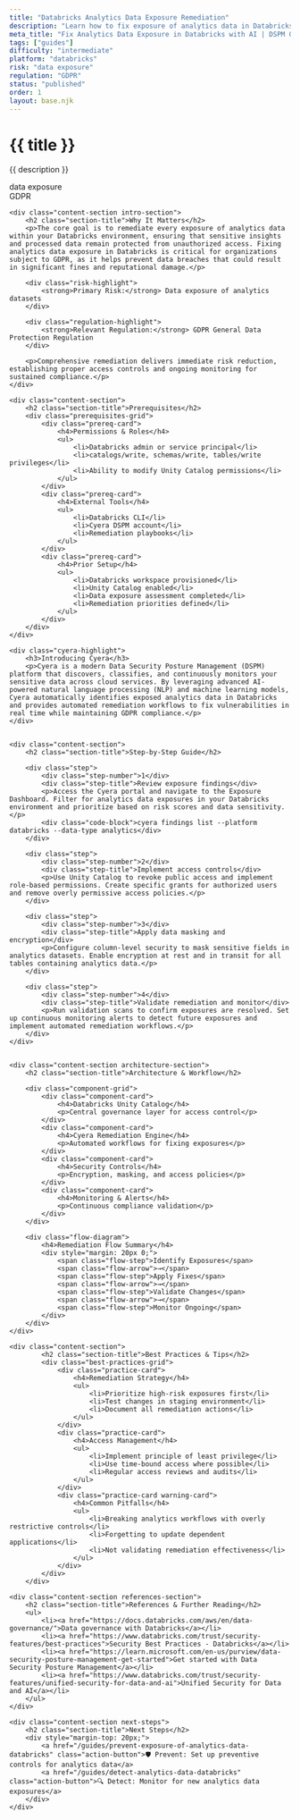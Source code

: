 ```yaml
---
title: "Databricks Analytics Data Exposure Remediation"
description: "Learn how to fix exposure of analytics data in Databricks environments. Follow step-by-step guidance for GDPR compliance."
meta_title: "Fix Analytics Data Exposure in Databricks with AI | DSPM Guide"
tags: ["guides"]
difficulty: "intermediate"
platform: "databricks"
risk: "data exposure"
regulation: "GDPR"
status: "published"
order: 1
layout: base.njk
---
```


<div class="container">
    <div class="header">
        <h1>{{ title }}</h1>
        <p>{{ description }}</p>
        <div class="badge">data exposure</div>
        <div class="badge regulation">GDPR</div>
    </div>

    <div class="content-section intro-section">
        <h2 class="section-title">Why It Matters</h2>
        <p>The core goal is to remediate every exposure of analytics data within your Databricks environment, ensuring that sensitive insights and processed data remain protected from unauthorized access. Fixing analytics data exposure in Databricks is critical for organizations subject to GDPR, as it helps prevent data breaches that could result in significant fines and reputational damage.</p>
        
        <div class="risk-highlight">
            <strong>Primary Risk:</strong> Data exposure of analytics datasets
        </div>
        
        <div class="regulation-highlight">
            <strong>Relevant Regulation:</strong> GDPR General Data Protection Regulation
        </div>
        
        <p>Comprehensive remediation delivers immediate risk reduction, establishing proper access controls and ongoing monitoring for sustained compliance.</p>
    </div>

    <div class="content-section">
        <h2 class="section-title">Prerequisites</h2>
        <div class="prerequisites-grid">
            <div class="prereq-card">
                <h4>Permissions & Roles</h4>
                <ul>
                    <li>Databricks admin or service principal</li>
                    <li>catalogs/write, schemas/write, tables/write privileges</li>
                    <li>Ability to modify Unity Catalog permissions</li>
                </ul>
            </div>
            <div class="prereq-card">
                <h4>External Tools</h4>
                <ul>
                    <li>Databricks CLI</li>
                    <li>Cyera DSPM account</li>
                    <li>Remediation playbooks</li>
                </ul>
            </div>
            <div class="prereq-card">
                <h4>Prior Setup</h4>
                <ul>
                    <li>Databricks workspace provisioned</li>
                    <li>Unity Catalog enabled</li>
                    <li>Data exposure assessment completed</li>
                    <li>Remediation priorities defined</li>
                </ul>
            </div>
        </div>
    </div>
	
    <div class="cyera-highlight">
        <h3>Introducing Cyera</h3>
        <p>Cyera is a modern Data Security Posture Management (DSPM) platform that discovers, classifies, and continuously monitors your sensitive data across cloud services. By leveraging advanced AI-powered natural language processing (NLP) and machine learning models, Cyera automatically identifies exposed analytics data in Databricks and provides automated remediation workflows to fix vulnerabilities in real time while maintaining GDPR compliance.</p>
    </div>
	

    <div class="content-section">
        <h2 class="section-title">Step-by-Step Guide</h2>
        
        <div class="step">
            <div class="step-number">1</div>
            <div class="step-title">Review exposure findings</div>
            <p>Access the Cyera portal and navigate to the Exposure Dashboard. Filter for analytics data exposures in your Databricks environment and prioritize based on risk scores and data sensitivity.</p>
            <div class="code-block">cyera findings list --platform databricks --data-type analytics</div>
        </div>

        <div class="step">
            <div class="step-number">2</div>
            <div class="step-title">Implement access controls</div>
            <p>Use Unity Catalog to revoke public access and implement role-based permissions. Create specific grants for authorized users and remove overly permissive access policies.</p>
        </div>

        <div class="step">
            <div class="step-number">3</div>
            <div class="step-title">Apply data masking and encryption</div>
            <p>Configure column-level security to mask sensitive fields in analytics datasets. Enable encryption at rest and in transit for all tables containing analytics data.</p>
        </div>

        <div class="step">
            <div class="step-number">4</div>
            <div class="step-title">Validate remediation and monitor</div>
            <p>Run validation scans to confirm exposures are resolved. Set up continuous monitoring alerts to detect future exposures and implement automated remediation workflows.</p>
        </div>
    </div>


    <div class="content-section architecture-section">
        <h2 class="section-title">Architecture & Workflow</h2>
        
        <div class="component-grid">
            <div class="component-card">
                <h4>Databricks Unity Catalog</h4>
                <p>Central governance layer for access control</p>
            </div>
            <div class="component-card">
                <h4>Cyera Remediation Engine</h4>
                <p>Automated workflows for fixing exposures</p>
            </div>
            <div class="component-card">
                <h4>Security Controls</h4>
                <p>Encryption, masking, and access policies</p>
            </div>
            <div class="component-card">
                <h4>Monitoring & Alerts</h4>
                <p>Continuous compliance validation</p>
            </div>
        </div>

        <div class="flow-diagram">
            <h4>Remediation Flow Summary</h4>
            <div style="margin: 20px 0;">
                <span class="flow-step">Identify Exposures</span>
                <span class="flow-arrow">→</span>
                <span class="flow-step">Apply Fixes</span>
                <span class="flow-arrow">→</span>
                <span class="flow-step">Validate Changes</span>
                <span class="flow-arrow">→</span>
                <span class="flow-step">Monitor Ongoing</span>
            </div>
        </div>
    </div>

	<div class="content-section">
	        <h2 class="section-title">Best Practices & Tips</h2>
	        <div class="best-practices-grid">
	            <div class="practice-card">
	                <h4>Remediation Strategy</h4>
	                <ul>
	                    <li>Prioritize high-risk exposures first</li>
	                    <li>Test changes in staging environment</li>
	                    <li>Document all remediation actions</li>
	                </ul>
	            </div>
	            <div class="practice-card">
	                <h4>Access Management</h4>
	                <ul>
	                    <li>Implement principle of least privilege</li>
	                    <li>Use time-bound access where possible</li>
	                    <li>Regular access reviews and audits</li>
	                </ul>
	            </div>
	            <div class="practice-card warning-card">
	                <h4>Common Pitfalls</h4>
	                <ul>
	                    <li>Breaking analytics workflows with overly restrictive controls</li>
	                    <li>Forgetting to update dependent applications</li>
	                    <li>Not validating remediation effectiveness</li>
	                </ul>
	            </div>
	        </div>
	    </div>

    <div class="content-section references-section">
        <h2 class="section-title">References & Further Reading</h2>
        <ul>
            <li><a href="https://docs.databricks.com/aws/en/data-governance/">Data governance with Databricks</a></li>
            <li><a href="https://www.databricks.com/trust/security-features/best-practices">Security Best Practices - Databricks</a></li>
            <li><a href="https://learn.microsoft.com/en-us/purview/data-security-posture-management-get-started">Get started with Data Security Posture Management</a></li>
            <li><a href="https://www.databricks.com/trust/security-features/unified-security-for-data-and-ai">Unified Security for Data and AI</a></li>
        </ul>
    </div>

    <div class="content-section next-steps">
        <h2 class="section-title">Next Steps</h2>
        <div style="margin-top: 20px;">
            <a href="/guides/prevent-exposure-of-analytics-data-databricks" class="action-button">🛡️ Prevent: Set up preventive controls for analytics data</a>
            <a href="/guides/detect-analytics-data-databricks" class="action-button">🔍 Detect: Monitor for new analytics data exposures</a>
        </div>
    </div>
</div>